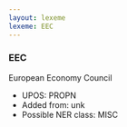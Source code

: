 ```yaml
---
layout: lexeme
lexeme: EEC
---
```


###  EEC

European Economy Council
* UPOS:  PROPN
* Added from:  unk
* Possible NER class:  MISC

